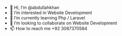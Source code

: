 - 👋 Hi, I’m @abdullahkhan
- 👀 I’m interested in Website Development
- 🌱 I’m currently learning Php / Laravel
- 💞️ I’m looking to collaborate on Website Development
- 📫 How to reach me +92 3087370584

<!---
abdullahkhanPWD/abdullahkhanPWD is a ✨ special ✨ repository because its `README.md` (this file) appears on your GitHub profile.
You can click the Preview link to take a look at your changes.
--->
